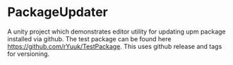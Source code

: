 # PackageUpdater

A unity project which demonstrates editor utility for updating upm package installed via github.
The test package can be found here https://github.com/rYuuk/TestPackage. This uses github release and tags for versioning.
